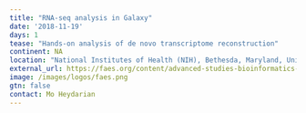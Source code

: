 ```yaml
---
title: "RNA-seq analysis in Galaxy"
date: '2018-11-19'
days: 1
tease: "Hands-on analysis of de novo transcriptome reconstruction"
continent: NA
location: "National Institutes of Health (NIH), Bethesda, Maryland, United States"
external_url: https://faes.org/content/advanced-studies-bioinformatics-and-data-science
image: /images/logos/faes.png
gtn: false
contact: Mo Heydarian
---
```

